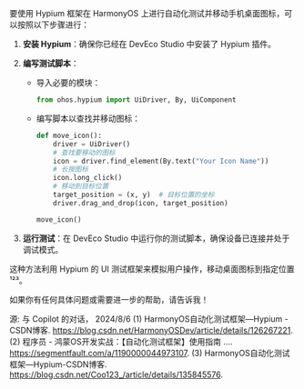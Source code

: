 要使用 Hypium 框架在 HarmonyOS 上进行自动化测试并移动手机桌面图标，可以按照以下步骤进行：

1. **安装 Hypium**：确保你已经在 DevEco Studio 中安装了 Hypium 插件。

2. **编写测试脚本**：
    - 导入必要的模块：
      ```python
      from ohos.hypium import UiDriver, By, UiComponent
      ```

    - 编写脚本以查找并移动图标：
      ```python
      def move_icon():
          driver = UiDriver()
          # 查找要移动的图标
          icon = driver.find_element(By.text("Your Icon Name"))
          # 长按图标
          icon.long_click()
          # 移动到目标位置
          target_position = (x, y)  # 目标位置的坐标
          driver.drag_and_drop(icon, target_position)
      
      move_icon()
      ```

3. **运行测试**：在 DevEco Studio 中运行你的测试脚本，确保设备已连接并处于调试模式。

这种方法利用 Hypium 的 UI 测试框架来模拟用户操作，移动桌面图标到指定位置¹²³。

如果你有任何具体问题或需要进一步的帮助，请告诉我！

源: 与 Copilot 的对话， 2024/8/6
(1) HarmonyOS自动化测试框架—Hypium - CSDN博客. https://blog.csdn.net/HarmonyOSDev/article/details/126267221.
(2) 程序员 - 鸿蒙OS开发实战：【自动化测试框架】使用指南 .... https://segmentfault.com/a/1190000044973107.
(3) HarmonyOS自动化测试框架—Hypium-CSDN博客. https://blog.csdn.net/Coo123_/article/details/135845576.